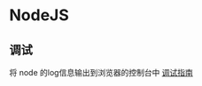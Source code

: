 # NodeJS

## 调试

将 node 的log信息输出到浏览器的控制台中 [调试指南](https://nodejs.org/zh-cn/docs/guides/debugging-getting-started)

